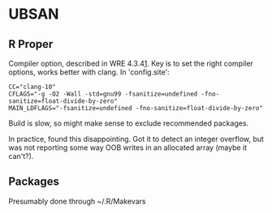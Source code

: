 # UBSAN

## R Proper

Compiler option, described in WRE 4.3.4[1]. Key is to set the right compiler
options, works better with clang.  In 'config.site':

    CC="clang-10"
    CFLAGS="-g -O2 -Wall -std=gnu99 -fsanitize=undefined -fno-sanitize=float-divide-by-zero"
    MAIN_LDFLAGS="-fsanitize=undefined -fno-sanitize=float-divide-by-zero"

Build is slow, so might make sense to exclude recommended packages.

In practice, found this disappointing.  Got it to detect an integer overflow,
but was not reporting some way OOB writes in an allocated array (maybe it
can't?).

## Packages

Presumably done through ~/.R/Makevars

[1]: https://cran.r-project.org/doc/manuals/R-exts.html#Using-Undefined-Behaviour-Sanitizer


